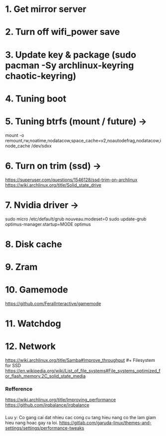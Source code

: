 # 1. Get mirror server
# 2. Turn off wifi_power save
# 3. Update key & package (sudo pacman -Sy archlinux-keyring chaotic-keyring)
# 4. Tuning boot
# 5. Tuning btrfs (mount / future) ->
mount -o remount,rw,noatime,nodatacow,space_cache=v2,noautodefrag,nodatacow,inode_cache /dev/sdxx
# 6. Turn on trim (ssd) ->
https://superuser.com/questions/1546128/ssd-trim-on-archlinux
https://wiki.archlinux.org/title/Solid_state_drive
# 7. Nvidia driver ->
sudo micro /etc/default/grub
nouveau.modeset=0
sudo update-grub
optimus-manager.startup=MODE
optimus
# 8. Disk cache
# 9. Zram
# 10. Gamemode
https://github.com/FeralInteractive/gamemode
# 11. Watchdog
# 12. Network
https://wiki.archlinux.org/title/Samba#Improve_throughput
#+ Filesystem for SSD
https://en.wikipedia.org/wiki/List_of_file_systems#File_systems_optimized_for_flash_memory.2C_solid_state_media

### Refference
https://wiki.archlinux.org/title/Improving_performance
https://github.com/irqbalance/irqbalance

###
Luu y: Co gang cai dat nhieu cac cong cu tang hieu nang co the lam giam hieu nang hoac gay ra loi.
https://gitlab.com/garuda-linux/themes-and-settings/settings/performance-tweaks
